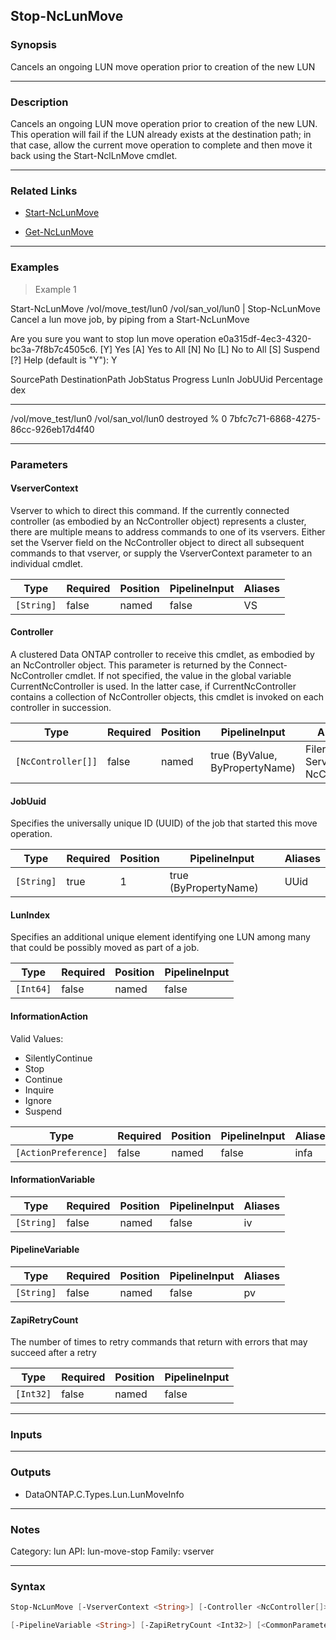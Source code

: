 Stop-NcLunMove
--------------

### Synopsis
Cancels an ongoing LUN move operation prior to creation of  the new LUN

---

### Description

Cancels an ongoing LUN move operation prior to creation of  the new LUN. This operation will fail if the LUN already exists at the destination path; in that case, allow the current move operation to complete and then move it back using the Start-NclLnMove cmdlet.

---

### Related Links
* [Start-NcLunMove](Start-NcLunMove)

* [Get-NcLunMove](Get-NcLunMove)

---

### Examples
> Example 1

Start-NcLunMove /vol/move_test/lun0 /vol/san_vol/lun0 | Stop-NcLunMove
Cancel a lun move job, by piping from a Start-NcLunMove

Are you sure you want to stop lun move operation e0a315df-4ec3-4320-bc3a-7f8b7c4505c6.
[Y] Yes  [A] Yes to All  [N] No  [L] No to All  [S] Suspend  [?] Help (default is "Y"): Y

SourcePath           DestinationPath      JobStatus  Progress   LunIn JobUUid
                                                     Percentage   dex
----------           ---------------      ---------  ---------- ----- -------
/vol/move_test/lun0  /vol/san_vol/lun0    destroyed           %     0 7bfc7c71-6868-4275-86cc-926eb17d4f40

---

### Parameters
#### **VserverContext**
Vserver to which to direct this command.  If the currently connected controller (as embodied by an NcController object) represents a cluster, there are multiple means to address commands to one of its vservers.  Either set the Vserver field on the NcController object to direct all subsequent commands to that vserver, or supply the VserverContext parameter to an individual cmdlet.

|Type      |Required|Position|PipelineInput|Aliases|
|----------|--------|--------|-------------|-------|
|`[String]`|false   |named   |false        |VS     |

#### **Controller**
A clustered Data ONTAP controller to receive this cmdlet, as embodied by an NcController object.  This parameter is returned by the Connect-NcController cmdlet.  If not specified, the value in the global variable CurrentNcController is used.  In the latter case, if CurrentNcController contains a collection of NcController objects, this cmdlet is invoked on each controller in succession.

|Type              |Required|Position|PipelineInput                 |Aliases                          |
|------------------|--------|--------|------------------------------|---------------------------------|
|`[NcController[]]`|false   |named   |true (ByValue, ByPropertyName)|Filer<br/>Server<br/>NcController|

#### **JobUuid**
Specifies the universally unique ID (UUID) of the job that started this move operation.

|Type      |Required|Position|PipelineInput        |Aliases|
|----------|--------|--------|---------------------|-------|
|`[String]`|true    |1       |true (ByPropertyName)|UUid   |

#### **LunIndex**
Specifies an additional unique element identifying one LUN among many that could be possibly moved as part of a job.

|Type     |Required|Position|PipelineInput|
|---------|--------|--------|-------------|
|`[Int64]`|false   |named   |false        |

#### **InformationAction**

Valid Values:

* SilentlyContinue
* Stop
* Continue
* Inquire
* Ignore
* Suspend

|Type                |Required|Position|PipelineInput|Aliases|
|--------------------|--------|--------|-------------|-------|
|`[ActionPreference]`|false   |named   |false        |infa   |

#### **InformationVariable**

|Type      |Required|Position|PipelineInput|Aliases|
|----------|--------|--------|-------------|-------|
|`[String]`|false   |named   |false        |iv     |

#### **PipelineVariable**

|Type      |Required|Position|PipelineInput|Aliases|
|----------|--------|--------|-------------|-------|
|`[String]`|false   |named   |false        |pv     |

#### **ZapiRetryCount**
The number of times to retry commands that return with errors that may succeed after a retry

|Type     |Required|Position|PipelineInput|
|---------|--------|--------|-------------|
|`[Int32]`|false   |named   |false        |

---

### Inputs

---

### Outputs
* DataONTAP.C.Types.Lun.LunMoveInfo

---

### Notes
Category: lun
API: lun-move-stop
Family: vserver

---

### Syntax
```PowerShell
Stop-NcLunMove [-VserverContext <String>] [-Controller <NcController[]>] [-JobUuid] <String> [-LunIndex <Int64>] [-InformationAction <ActionPreference>] [-InformationVariable <String>] 
```
```PowerShell
[-PipelineVariable <String>] [-ZapiRetryCount <Int32>] [<CommonParameters>]
```
